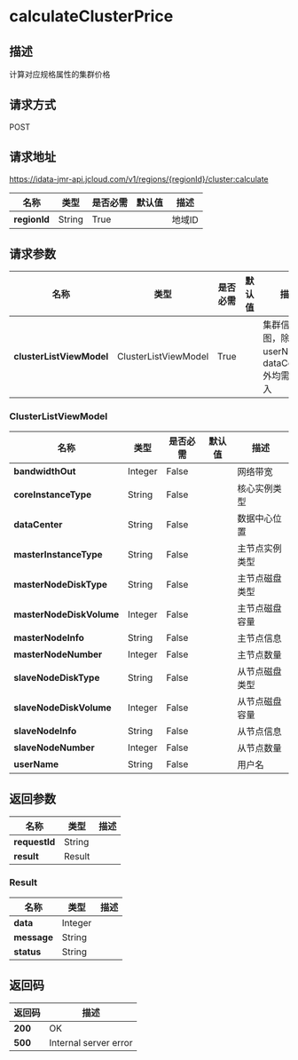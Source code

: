 # calculateClusterPrice


## 描述
计算对应规格属性的集群价格

## 请求方式
POST

## 请求地址
https://idata-jmr-api.jcloud.com/v1/regions/{regionId}/cluster:calculate

|名称|类型|是否必需|默认值|描述|
|---|---|---|---|---|
|**regionId**|String|True||地域ID|

## 请求参数
|名称|类型|是否必需|默认值|描述|
|---|---|---|---|---|
|**clusterListViewModel**|ClusterListViewModel|True||集群信息视图，除userName、dataCenter外均需要传入|

### ClusterListViewModel
|名称|类型|是否必需|默认值|描述|
|---|---|---|---|---|
|**bandwidthOut**|Integer|False||网络带宽|
|**coreInstanceType**|String|False||核心实例类型|
|**dataCenter**|String|False||数据中心位置|
|**masterInstanceType**|String|False||主节点实例类型|
|**masterNodeDiskType**|String|False||主节点磁盘类型|
|**masterNodeDiskVolume**|Integer|False||主节点磁盘容量|
|**masterNodeInfo**|String|False||主节点信息|
|**masterNodeNumber**|Integer|False||主节点数量|
|**slaveNodeDiskType**|String|False||从节点磁盘类型|
|**slaveNodeDiskVolume**|Integer|False||从节点磁盘容量|
|**slaveNodeInfo**|String|False||从节点信息|
|**slaveNodeNumber**|Integer|False||从节点数量|
|**userName**|String|False||用户名|

## 返回参数
|名称|类型|描述|
|---|---|---|
|**requestId**|String||
|**result**|Result||


### Result
|名称|类型|描述|
|---|---|---|
|**data**|Integer||
|**message**|String||
|**status**|String||

## 返回码
|返回码|描述|
|---|---|
|**200**|OK|
|**500**|Internal server error|

